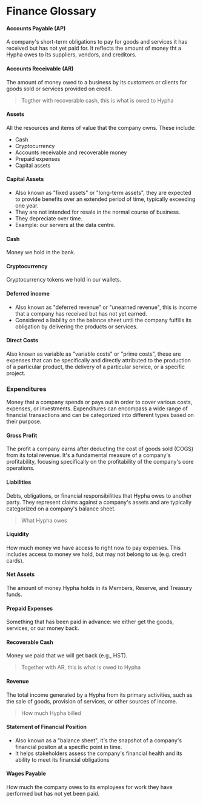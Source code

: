# Finance Glossary

#### Accounts Payable (AP)
A company's short-term obligations to pay for goods and services it has received but has not yet paid for. It reflects the amount of money tht a Hypha owes to its suppliers, vendors, and creditors.

#### Accounts Receivable (AR)
The amount of money owed to a business by its customers or clients for goods sold or services provided on credit.

> Togther with recoverable cash, this is what is owed to Hypha


#### Assets
All the resources and items of value that the company owns. These include:
* Cash
* Cryptocurrency
* Accounts receivable and recoverable money
* Prepaid expenses
* Capital assets

#### Capital Assets
* Also known as "fixed assets" or "long-term assets", they are expected to provide benefits over an extended period of time, typically exceeding one year.
* They are not intended for resale in the normal course of business.
* They depreciate over time.
* Example: our servers at the data centre.

#### Cash
Money we hold in the bank.

#### Cryptocurrency
Cryptocurrency tokens we hold in our wallets.

#### Deferred income
* Also known as "deferred revenue" or "unearned revenue", this is income that a company has received but has not yet earned.
* Considered a liability on the balance sheet until the company fulfills its obligation by delivering the products or services.

#### Direct Costs
Also known as variable as "variable costs" or "prime costs", these are expenses that can be specifically and directly attributed to the production of a particular product, the delivery of a particular service, or a specific project.

### Expenditures
Money that a company spends or pays out in order to cover various costs, expenses, or investments. Expenditures can encompass a wide range of financial transactions and can be categorized into different types based on their purpose. 


#### Gross Profit
The profit a company earns after deducting the cost of goods sold (COGS) from its total revenue. It's a fundamental measure of a company's profitability, focusing specifically on the profitability of the company's core operations.

#### Liabilities
Debts, obligations, or financial responsibilities that Hypha owes to another party. They represent claims against a company's assets and are typically categorized on a company's balance sheet.

> What Hypha owes

#### Liquidity
How much money we have access to right now to pay expenses. This includes access to money we hold, but may not belong to us (e.g. credit cards).

#### Net Assets
The amount of money Hypha holds in its Members, Reserve, and Treasury funds.

#### Prepaid Expenses
Something that has been paid in advance: we either get the goods, services, or our money back.

#### Recoverable Cash
Money we paid that we will get back (e.g., HST).

> Together with AR, this is what is owed to Hypha

#### Revenue
The total income generated by a Hypha from its primary activities, such as the sale of goods, provision of services, or other sources of income.
> How much Hypha billed

#### Statement of Financial Position
* Also known as a "balance sheet", it's the snapshot of a company's financial positon at a specific point in time.
* It helps stakeholders assess the company's financial health and its ability to meet its financial obligations

#### Wages Payable
How much the company owes to its employees for work they have performed but has not yet been paid.
